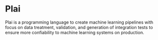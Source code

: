 # Plai

Plai is a programming language to create machine learning pipelines 
with focus on data treatment, validation, and generation of integration tests to ensure more confiability to machine learning systems on production.
